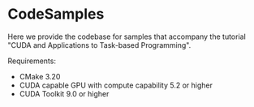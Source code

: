 # CodeSamples

Here we provide the codebase for samples that accompany the tutorial "CUDA and Applications to Task-based Programming". 

Requirements:

* CMake 3.20
* CUDA capable GPU with compute capability 5.2 or higher
* CUDA Toolkit 9.0 or higher